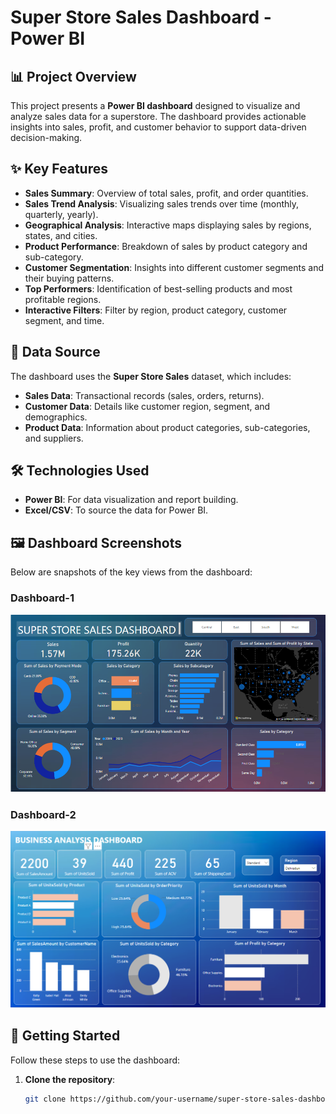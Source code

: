 # Super Store Sales Dashboard - Power BI

## 📊 Project Overview
This project presents a **Power BI dashboard** designed to visualize and analyze sales data for a superstore. The dashboard provides actionable insights into sales, profit, and customer behavior to support data-driven decision-making.

## ✨ Key Features
- **Sales Summary**: Overview of total sales, profit, and order quantities.
- **Sales Trend Analysis**: Visualizing sales trends over time (monthly, quarterly, yearly).
- **Geographical Analysis**: Interactive maps displaying sales by regions, states, and cities.
- **Product Performance**: Breakdown of sales by product category and sub-category.
- **Customer Segmentation**: Insights into different customer segments and their buying patterns.
- **Top Performers**: Identification of best-selling products and most profitable regions.
- **Interactive Filters**: Filter by region, product category, customer segment, and time.

## 📁 Data Source
The dashboard uses the **Super Store Sales** dataset, which includes:
- **Sales Data**: Transactional records (sales, orders, returns).
- **Customer Data**: Details like customer region, segment, and demographics.
- **Product Data**: Information about product categories, sub-categories, and suppliers.

## 🛠️ Technologies Used
- **Power BI**: For data visualization and report building.
- **Excel/CSV**: To source the data for Power BI.

## 🖼️ Dashboard Screenshots
Below are snapshots of the key views from the dashboard:

### Dashboard-1
![Sales Overview](d2.png)

### Dashboard-2
![Geo Analysis](d1.png)

## 🚀 Getting Started
Follow these steps to use the dashboard:

1. **Clone the repository**:
   ```bash
   git clone https://github.com/your-username/super-store-sales-dashboard.git
